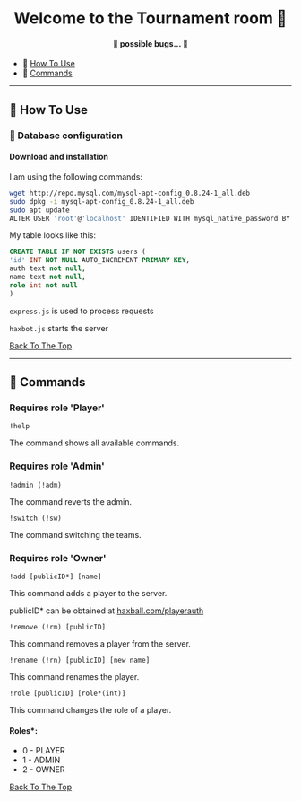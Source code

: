 <h1 id="title" align="center">Welcome to the Tournament room 👋</h1>

<h4 align="center">🚧 possible bugs... 🚧</h4>

- 🤔 [How To Use](#how-to-use)
- 📝 [Commands](#commands)

---

<h2 id="how-to-use">🤔 How To Use</h2>

<h3 id="databaseconfg">🔧 Database configuration</h3>

#### Download and installation
I am using the following commands:
```sh
wget http://repo.mysql.com/mysql-apt-config_0.8.24-1_all.deb
sudo dpkg -i mysql-apt-config_0.8.24-1_all.deb
sudo apt update
ALTER USER 'root'@'localhost' IDENTIFIED WITH mysql_native_password BY '1234';
```
My table looks like this:
```sql
CREATE TABLE IF NOT EXISTS users (
'id' INT NOT NULL AUTO_INCREMENT PRIMARY KEY,
auth text not null,
name text not null,
role int not null
)
```
```express.js``` is used to process requests

```haxbot.js``` starts the server

[Back To The Top](#title)


---


<h2 id="commands">📝 Commands</h2>

### Requires role 'Player'
```!help```

The command shows all available commands.
### Requires role 'Admin'
```!admin (!adm)```

The command reverts the admin.

```!switch (!sw)```

The command switching the teams.
### Requires role 'Owner'
```!add [publicID*] [name]```

This command adds a player to the server.

publicID* can be obtained at [haxball.com/playerauth](https://www.haxball.com/playerauth)

```!remove (!rm) [publicID]```

This command removes a player from the server.

```!rename (!rn) [publicID] [new name]```

This command renames the player.

```!role [publicID] [role*(int)]```

This command changes the role of a player.

#### Roles*:
- 0 - PLAYER
- 1 - ADMIN
- 2 - OWNER

[Back To The Top](#title)